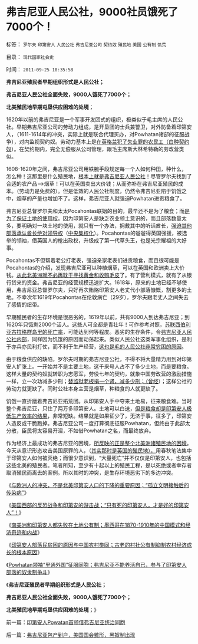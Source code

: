 # 弗吉尼亚人民公社，9000社员饿死了7000个！

标签： `罗尔夫` `印第安人` `人民公社` `弗吉尼亚公司` `契约奴` `殖民地` `美国` `公有制` `饥荒` 

目录： `现代国家社会史`

时间： `2011-09-25 10:35:58`

**弗吉尼亚殖民者早期组织形式是人民公社；**

**弗吉尼亚人民公社全面失败，9000人饿死了7000个；**

**北美殖民地早期屯垦供应困难的处境**；

1620年以前的弗吉尼亚是一个军事开发团式的组织，极类似于毛主席的人民公社。早期弗吉尼亚公司的劳动力组成，是开垦团的士兵兼警卫，对外防备着印第安人，（1611-1614年的冲突，实际上就是联合代理买办，对Powhatan诸部的征服战争），对内监视契约奴。劳动力基本上是[在英格兰犯了失业罪的农民工（白种契约奴](../../../2011/3/30/美英“孙志刚法”和黑奴待遇.md)）。在契约期内，完全无偿服从公司管理，跟毛主席斯大林希特勒的劳改营类似。

1608-1620年之间，弗吉尼亚公司用铁腕手段规定每一个人如何种田，种什么，怎么种！这那里是什么殖民地，[根本上就是弗吉尼亚人民公社](../../../2009/7/5/历史责任归咎于毛主席是不公正的.md)！尽管罗尔夫找到了合适的农产品——>烟草！可以在英国卖出大价钱；从而弥补在弗吉尼亚殖民的成本。（劳动力是免费的）。但是低效的人民公社制度，仍然令弗吉尼亚陷于饥饿之中，烟草的产量也增加不了。这样，弗吉尼亚人就强迫Powhatan进贡粮食了。

弗吉尼亚总督罗尔夫和太太Pocahontas联姻的目的，最早还不是为了粮食；而[是为了保证土地的使用权](../../../2011/5/10/美国房产税不是财产税.md)。因为印第安人是缺乏农业领土意识的，而且部落数量太多，要明确对一块土地的使用，就只有一个办法，拥戴其中的听话酋长，[强迫其他部落承认酋长绝对领导权](../../../2011/5/3/内战将与“小政府进程”背道而驰.md)（[中央集权化](../../../2010/12/19/专制帝国在盛世后迅速沦亡.md)）。Pocahontas的爸爸得英国强援，被选举的领袖，借英国人的枪出政权，升级成了第一代草头王，也是光宗耀祖的大好事。

Pocahontas不但帮着老公打老表，强迫亲家老表们进贡粮食，而且很可能是Pocahontas的介绍，发现弗吉尼亚可以种植烟草，可以在英国和欧洲卖上大价钱。[从此北美洲就不必再耽于寻找黄金和收购毛皮](../../../2011/8/18/垄断欧洲命脉的荷兰商业帝国.md)了。有了营利模式，就有了从银行贷来的资金。弗吉尼亚的经营规模迅速扩大。1618年，原来的土地已经不够使用，弗吉尼亚总督罗尔夫，只好再次贿赂印第安人老丈代小部落慷慨，割更多的土地。不幸次年1619年Pocahontas在伦敦病亡（29岁），罗尔夫跟老丈人之间失去了感情的纽带。

早期殖民者的生存环境是很恶劣的，1619年以前，共有9000人到达弗吉尼亚；到1620年只饿剩2000个活人。这些人可全都是青壮年！可作参考对照，[苏联西伯利亚古拉格群岛里的死亡率](../../../2010/2/12/个人主义对哲学的实证基础的变化.md)，可能达到何等程度。恶劣的生存条件，令[弗吉尼亚人民公社内部](../../../2010/2/7/共产主义公有制集权的适用环境.md)，同样因为饥饿的原因而动荡起来。类似人民公社这类军事化组织，是利于亦兵亦民利打仗，而不利于生产经营，[这也是毛的人民公社非常穷困的原因](../../../2009/8/2/英属孟加拉两次大饥荒和经济学家的良心.md)。

由于粮食供应的缺陷，罗尔夫时期的弗吉尼亚公社，不得不将大量精力用到对印第安人扩张上。一开始并不是主要土地，这千来号人占不了多少土地，而是要粮食。这样大量的契约奴就转职为志愿军，劳役七年的契约，就象中国劳改营的激励措施一样，立一次功减多少刑；[替监狱老板捐一个肾，减多少刑；（曾经](../../../2009/11/19/人权完整性和器官移植.md)）；这样公社的劳动力就更缺了。同时公社本身主营是烟草，种粮食的人就更缺了。

饥饿一直折磨着弗吉尼亚拓荒团。从印第安人手中夺来土地易，征来粮食难。当时整个弗吉尼亚，只住了两万多印第安人。土地可以白送，[但是粮食却是印第安人极低生产效率的结果](../../../2010/1/19/原始人类社会具有公有制和私有制的双重性.md)，非常短缺。结果就是如果征少了，无济于事，征多了，印第安人造反或干脆跑掉。弗吉尼亚公司一度打算彻底征服Powhatan，但终由于此部太分散，臣民将太容易开溜，不如借Powhatan之名，而最终放弃。

作为经济上最成功的弗吉尼亚的困境，[所反映的正是整个北美洲诸殖民地的困境](../../../2008/3/22/《爱国者》后谈北美独立战争的政治经济外交军事史.md)。今天从意识形态攻击美国原罪的人，（[其实那时是英国的殖民地），](../../../2011/1/19/“妖魔化美国”有全球“统一战线”.md)用春秋笔法集中于印第安人如何被灭绝；而很少意识到，“大量死亡”并不仅仅是印第安人，也包括这些北美的殖民者。笔者所知，至少有十起以上的殖民工程，是以死绝或者幸存者取消殖民而离去的案例。所以其时的冲突，是生存环境恶劣下的多边冲突。

《[与欧洲人的冲突，不是北美印第安人口的下降的重要原因；“孤立文明接触后的传染病”](../../../2011/9/24/与欧洲人的冲突，不是印第安人口下降的原因.md)》

《[美国西部的反恐战争和印第安的游击战；“只有死的印第安人，才是好的印第安人”！](../../../2011/9/24/谁欢呼“只有死的印第安人，才是好的印第安人”.md)》

《[南美洲和印第安人都失败在土地公有制；墨西哥在1870-1910年的中国模式和经济奇迹和内战](../../../2011/9/24/南美洲和印第安人的土地公有制；墨西哥“经济奇迹”.md)》

《[印第安人部落民贫困的原因与中国农村类同；古老的村社公有制抑制农村经济成长的根本原因](../../../2011/9/24/印第安人部落民贫困原因与中国农村类同.md)》

《[Powhatan领袖“里通外国”征服同胞；弗吉尼亚不能养活自已，参与了印第安人部落的奴隶制争斗](../../../2011/9/25/印第安人Powatan首领借弗吉尼亚统治同胞.md)》

《**弗吉尼亚殖民者早期组织形式是人民公社；**

**弗吉尼亚人民公社全面失败，9000人饿死了7000个；**

**北美殖民地早期屯垦供应困难的处境**；》



前一篇：[印第安人Powatan首领借弗吉尼亚统治同胞](../../../2011/9/25/印第安人Powatan首领借弗吉尼亚统治同胞.md)

后一篇：[弗吉尼亚包产到户，美国国会雏形，黑奴制出现](../../../2011/9/25/弗吉尼亚包产到户，美国国会雏形，黑奴制出现.md)